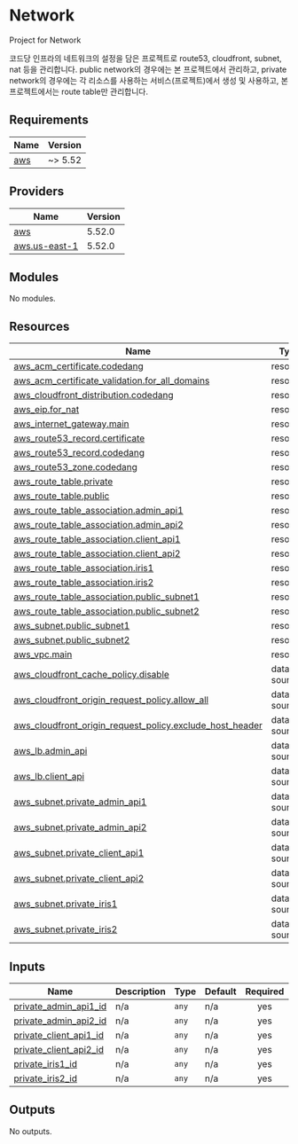 # Network

Project for Network

코드당 인프라의 네트워크의 설정을 담은 프로젝트로 route53, cloudfront, subnet, nat 등을 관리합니다.
public network의 경우에는 본 프로젝트에서 관리하고, private network의 경우에는 각 리소스를 사용하는 서비스(프로젝트)에서 생성 및 사용하고, 본 프로젝트에서는 route table만 관리합니다.

<!-- BEGIN_TF_DOCS -->

## Requirements

| Name                                                   | Version |
| ------------------------------------------------------ | ------- |
| <a name="requirement_aws"></a> [aws](#requirement_aws) | ~> 5.52 |

## Providers

| Name                                                                           | Version |
| ------------------------------------------------------------------------------ | ------- |
| <a name="provider_aws"></a> [aws](#provider_aws)                               | 5.52.0  |
| <a name="provider_aws.us-east-1"></a> [aws.us-east-1](#provider_aws.us-east-1) | 5.52.0  |

## Modules

No modules.

## Resources

| Name                                                                                                                                                                        | Type        |
| --------------------------------------------------------------------------------------------------------------------------------------------------------------------------- | ----------- |
| [aws_acm_certificate.codedang](https://registry.terraform.io/providers/hashicorp/aws/latest/docs/resources/acm_certificate)                                                 | resource    |
| [aws_acm_certificate_validation.for_all_domains](https://registry.terraform.io/providers/hashicorp/aws/latest/docs/resources/acm_certificate_validation)                    | resource    |
| [aws_cloudfront_distribution.codedang](https://registry.terraform.io/providers/hashicorp/aws/latest/docs/resources/cloudfront_distribution)                                 | resource    |
| [aws_eip.for_nat](https://registry.terraform.io/providers/hashicorp/aws/latest/docs/resources/eip)                                                                          | resource    |
| [aws_internet_gateway.main](https://registry.terraform.io/providers/hashicorp/aws/latest/docs/resources/internet_gateway)                                                   | resource    |
| [aws_route53_record.certificate](https://registry.terraform.io/providers/hashicorp/aws/latest/docs/resources/route53_record)                                                | resource    |
| [aws_route53_record.codedang](https://registry.terraform.io/providers/hashicorp/aws/latest/docs/resources/route53_record)                                                   | resource    |
| [aws_route53_zone.codedang](https://registry.terraform.io/providers/hashicorp/aws/latest/docs/resources/route53_zone)                                                       | resource    |
| [aws_route_table.private](https://registry.terraform.io/providers/hashicorp/aws/latest/docs/resources/route_table)                                                          | resource    |
| [aws_route_table.public](https://registry.terraform.io/providers/hashicorp/aws/latest/docs/resources/route_table)                                                           | resource    |
| [aws_route_table_association.admin_api1](https://registry.terraform.io/providers/hashicorp/aws/latest/docs/resources/route_table_association)                               | resource    |
| [aws_route_table_association.admin_api2](https://registry.terraform.io/providers/hashicorp/aws/latest/docs/resources/route_table_association)                               | resource    |
| [aws_route_table_association.client_api1](https://registry.terraform.io/providers/hashicorp/aws/latest/docs/resources/route_table_association)                              | resource    |
| [aws_route_table_association.client_api2](https://registry.terraform.io/providers/hashicorp/aws/latest/docs/resources/route_table_association)                              | resource    |
| [aws_route_table_association.iris1](https://registry.terraform.io/providers/hashicorp/aws/latest/docs/resources/route_table_association)                                    | resource    |
| [aws_route_table_association.iris2](https://registry.terraform.io/providers/hashicorp/aws/latest/docs/resources/route_table_association)                                    | resource    |
| [aws_route_table_association.public_subnet1](https://registry.terraform.io/providers/hashicorp/aws/latest/docs/resources/route_table_association)                           | resource    |
| [aws_route_table_association.public_subnet2](https://registry.terraform.io/providers/hashicorp/aws/latest/docs/resources/route_table_association)                           | resource    |
| [aws_subnet.public_subnet1](https://registry.terraform.io/providers/hashicorp/aws/latest/docs/resources/subnet)                                                             | resource    |
| [aws_subnet.public_subnet2](https://registry.terraform.io/providers/hashicorp/aws/latest/docs/resources/subnet)                                                             | resource    |
| [aws_vpc.main](https://registry.terraform.io/providers/hashicorp/aws/latest/docs/resources/vpc)                                                                             | resource    |
| [aws_cloudfront_cache_policy.disable](https://registry.terraform.io/providers/hashicorp/aws/latest/docs/data-sources/cloudfront_cache_policy)                               | data source |
| [aws_cloudfront_origin_request_policy.allow_all](https://registry.terraform.io/providers/hashicorp/aws/latest/docs/data-sources/cloudfront_origin_request_policy)           | data source |
| [aws_cloudfront_origin_request_policy.exclude_host_header](https://registry.terraform.io/providers/hashicorp/aws/latest/docs/data-sources/cloudfront_origin_request_policy) | data source |
| [aws_lb.admin_api](https://registry.terraform.io/providers/hashicorp/aws/latest/docs/data-sources/lb)                                                                       | data source |
| [aws_lb.client_api](https://registry.terraform.io/providers/hashicorp/aws/latest/docs/data-sources/lb)                                                                      | data source |
| [aws_subnet.private_admin_api1](https://registry.terraform.io/providers/hashicorp/aws/latest/docs/data-sources/subnet)                                                      | data source |
| [aws_subnet.private_admin_api2](https://registry.terraform.io/providers/hashicorp/aws/latest/docs/data-sources/subnet)                                                      | data source |
| [aws_subnet.private_client_api1](https://registry.terraform.io/providers/hashicorp/aws/latest/docs/data-sources/subnet)                                                     | data source |
| [aws_subnet.private_client_api2](https://registry.terraform.io/providers/hashicorp/aws/latest/docs/data-sources/subnet)                                                     | data source |
| [aws_subnet.private_iris1](https://registry.terraform.io/providers/hashicorp/aws/latest/docs/data-sources/subnet)                                                           | data source |
| [aws_subnet.private_iris2](https://registry.terraform.io/providers/hashicorp/aws/latest/docs/data-sources/subnet)                                                           | data source |

## Inputs

| Name                                                                                                | Description | Type  | Default | Required |
| --------------------------------------------------------------------------------------------------- | ----------- | ----- | ------- | :------: |
| <a name="input_private_admin_api1_id"></a> [private_admin_api1_id](#input_private_admin_api1_id)    | n/a         | `any` | n/a     |   yes    |
| <a name="input_private_admin_api2_id"></a> [private_admin_api2_id](#input_private_admin_api2_id)    | n/a         | `any` | n/a     |   yes    |
| <a name="input_private_client_api1_id"></a> [private_client_api1_id](#input_private_client_api1_id) | n/a         | `any` | n/a     |   yes    |
| <a name="input_private_client_api2_id"></a> [private_client_api2_id](#input_private_client_api2_id) | n/a         | `any` | n/a     |   yes    |
| <a name="input_private_iris1_id"></a> [private_iris1_id](#input_private_iris1_id)                   | n/a         | `any` | n/a     |   yes    |
| <a name="input_private_iris2_id"></a> [private_iris2_id](#input_private_iris2_id)                   | n/a         | `any` | n/a     |   yes    |

## Outputs

No outputs.

<!-- END_TF_DOCS -->
